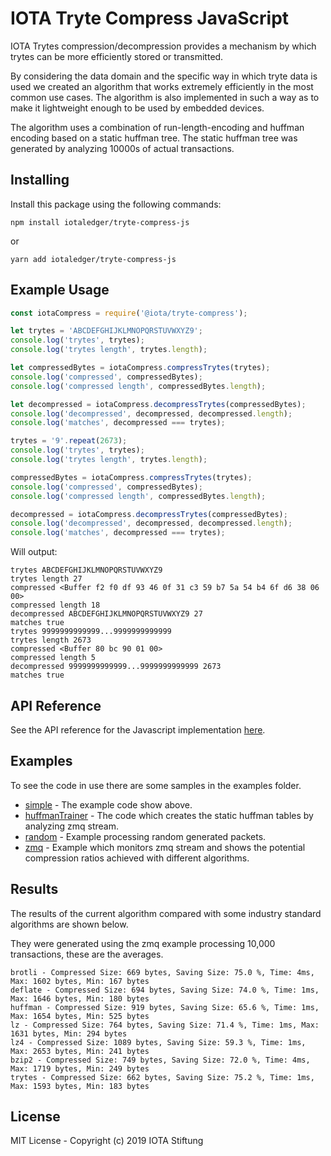 # IOTA Tryte Compress JavaScript

IOTA Trytes compression/decompression provides a mechanism by which trytes can be more efficiently stored or transmitted.

By considering the data domain and the specific way in which tryte data is used we created an algorithm that works extremely efficiently in the most common use cases. The algorithm is also implemented in such a way as to make it lightweight enough to be used by embedded devices.

The algorithm uses a combination of run-length-encoding and huffman encoding based on a static huffman tree. The static huffman tree was generated by analyzing 10000s of actual transactions.

## Installing

Install this package using the following commands:

```shell
npm install iotaledger/tryte-compress-js
```

or

```shell
yarn add iotaledger/tryte-compress-js
```

## Example Usage

```js
const iotaCompress = require('@iota/tryte-compress');

let trytes = 'ABCDEFGHIJKLMNOPQRSTUVWXYZ9';
console.log('trytes', trytes);
console.log('trytes length', trytes.length);

let compressedBytes = iotaCompress.compressTrytes(trytes);
console.log('compressed', compressedBytes);
console.log('compressed length', compressedBytes.length);

let decompressed = iotaCompress.decompressTrytes(compressedBytes);
console.log('decompressed', decompressed, decompressed.length);
console.log('matches', decompressed === trytes);

trytes = '9'.repeat(2673);
console.log('trytes', trytes);
console.log('trytes length', trytes.length);

compressedBytes = iotaCompress.compressTrytes(trytes);
console.log('compressed', compressedBytes);
console.log('compressed length', compressedBytes.length);

decompressed = iotaCompress.decompressTrytes(compressedBytes);
console.log('decompressed', decompressed, decompressed.length);
console.log('matches', decompressed === trytes);
```

Will output:

```shell
trytes ABCDEFGHIJKLMNOPQRSTUVWXYZ9
trytes length 27
compressed <Buffer f2 f0 df 93 46 0f 31 c3 59 b7 5a 54 b4 6f d6 38 06 00>
compressed length 18
decompressed ABCDEFGHIJKLMNOPQRSTUVWXYZ9 27
matches true
trytes 9999999999999...9999999999999
trytes length 2673
compressed <Buffer 80 bc 90 01 00>
compressed length 5
decompressed 9999999999999...9999999999999 2673
matches true
```

## API Reference

See the API reference for the Javascript implementation [here](./docs/api.md).

## Examples

To see the code in use there are some samples in the examples folder.

* [simple](./examples/simple/) - The example code show above.
* [huffmanTrainer](./examples/huffmanTrainer/) - The code which creates the static huffman tables by analyzing zmq stream.
* [random](./examples/random/) - Example processing random generated packets.
* [zmq](./examples/zmq/) - Example which monitors zmq stream and shows the potential compression ratios achieved with different algorithms.

## Results

The results of the current algorithm compared with some industry standard algorithms are shown below.

They were generated using the zmq example processing 10,000 transactions, these are the averages.

```shell
brotli - Compressed Size: 669 bytes, Saving Size: 75.0 %, Time: 4ms, Max: 1602 bytes, Min: 167 bytes
deflate - Compressed Size: 694 bytes, Saving Size: 74.0 %, Time: 1ms, Max: 1646 bytes, Min: 180 bytes
huffman - Compressed Size: 919 bytes, Saving Size: 65.6 %, Time: 1ms, Max: 1654 bytes, Min: 525 bytes
lz - Compressed Size: 764 bytes, Saving Size: 71.4 %, Time: 1ms, Max: 1631 bytes, Min: 294 bytes
lz4 - Compressed Size: 1089 bytes, Saving Size: 59.3 %, Time: 1ms, Max: 2653 bytes, Min: 241 bytes
bzip2 - Compressed Size: 749 bytes, Saving Size: 72.0 %, Time: 4ms, Max: 1719 bytes, Min: 249 bytes
trytes - Compressed Size: 662 bytes, Saving Size: 75.2 %, Time: 1ms, Max: 1593 bytes, Min: 183 bytes
```

## License

MIT License - Copyright (c) 2019 IOTA Stiftung
